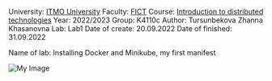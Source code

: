 University: [ITMO University](https://itmo.ru/ru/)
Faculty: [FICT](https://fict.itmo.ru)
Course: [Introduction to distributed technologies](https://github.com/itmo-ict-faculty/introduction-to-distributed-technologies)
Year: 2022/2023
Group: K4110c
Author: Tursunbekova Zhanna Khasanovna
Lab: Lab1
Date of create: 20.09.2022
Date of finished: 31.09.2022

Name of lab: Installing Docker and Minikube, my first manifest

![My Image](images/image1.jpg)
